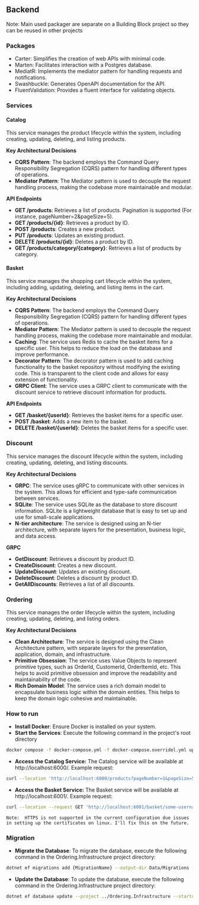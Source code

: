 ## Backend
Note: Main used packager are separate on a Building Block project so they can be reused in other projects

### Packages
- Carter: Simplifies the creation of web APIs with minimal code.
- Marten: Facilitates interaction with a Postgres database.
- MediatR: Implements the mediator pattern for handling requests and notifications.
- Swashbuckle: Generates OpenAPI documentation for the API.
- FluentValidation: Provides a fluent interface for validating objects.

### Services
#### Catalog

This service manages the product lifecycle within the system, including creating, updating, deleting, and listing products.

**Key Architectural Decisions**
- **CQRS Pattern**: The backend employs the Command Query Responsibility Segregation (CQRS) pattern for handling different types of operations.
- **Mediator Pattern**: The Mediator pattern is used to decouple the request handling process, making the codebase more maintainable and modular.

**API Endpoints**
- **GET /products**: Retrieves a list of products. Pagination is supported (For instance, pageNumber=2&pageSize=5).
- **GET /products/{id}**: Retrieves a product by ID.
- **POST /products**: Creates a new product.
- **PUT /products**: Updates an existing product.
- **DELETE /products/{id}**: Deletes a product by ID.
- **GET /products/category/{category}**: Retrieves a list of products by category.

#### Basket
This service manages the shopping cart lifecycle within the system, including adding, updating, deleting, and listing items in the cart.

**Key Architectural Decisions**
- **CQRS Pattern**: The backend employs the Command Query Responsibility Segregation (CQRS) pattern for handling different types of operations.
- **Mediator Pattern**: The Mediator pattern is used to decouple the request handling process, making the codebase more maintainable and modular.
- **Caching**: The service uses Redis to cache the basket items for a specific user. This helps to reduce the load on the database and improve performance.
- **Decorator Pattern**: The decorator pattern is used to add caching functionality to the basket repository without modifying the existing code. This is transparent to the client code and allows for easy extension of functionality.
- **GRPC Client**: The service uses a GRPC client to communicate with the discount service to retrieve discount information for products.

**API Endpoints**
- **GET /basket/{userId}**: Retrieves the basket items for a specific user.
- **POST /basket**: Adds a new item to the basket.
- **DELETE /basket/{userId}**: Deletes the basket items for a specific user.

### Discount
This service manages the discount lifecycle within the system, including creating, updating, deleting, and listing discounts.

**Key Architectural Decisions**
- **GRPC**: The service uses gRPC to communicate with other services in the system. This allows for efficient and type-safe communication between services.
- **SQLite**: The service uses SQLite as the database to store discount information. SQLite is a lightweight database that is easy to set up and use for small-scale applications.
- **N-tier architecture**: The service is designed using an N-tier architecture, with separate layers for the presentation, business logic, and data access.

**GRPC**
- **GetDiscount**: Retrieves a discount by product ID.
- **CreateDiscount**: Creates a new discount.
- **UpdateDiscount**: Updates an existing discount.
- **DeleteDiscount**: Deletes a discount by product ID.
- **GetAllDiscounts**: Retrieves a list of all discounts.

### Ordering
This service manages the order lifecycle within the system, including creating, updating, deleting, and listing orders.

**Key Architectural Decisions**
- **Clean Architecture**: The service is designed using the Clean Architecture pattern, with separate layers for the presentation, application, domain, and infrastructure.
- **Primitive Obsession**: The service uses Value Objects to represent primitive types, such as OrderId, CustomerId, OrderItemId, etc. This helps to avoid primitive obsession and improve the readability and maintainability of the code.
- **Rich Domain Model**: The service uses a rich domain model to encapsulate business logic within the domain entities. This helps to keep the domain logic cohesive and maintainable.

### How to run
- **Install Docker**: Ensure Docker is installed on your system.
- **Start the Services**: Execute the following command in the project's root directory
```bash
docker compose -f docker-compose.yml -f docker-compose.overridel.yml up
```
- **Access the Catalog Service:** The Catalog service will be available at http://localhost:6000/. Example request:
```bash
curl --location 'http://localhost:6000/products?pageNumber=1&pageSize=5'
```
- **Access the Basket Service:** The Basket service will be available at http://localhost:6001/. Example request:
```bash
curl --location --request GET 'http://localhost:6001/basket/some-username'
```


`Note:  HTTPS is not supported in the current configuration due issues in setting up the certificates on linux. I'll fix this on the future.`

### Migration
- **Migrate the Database**: To migrate the database, execute the following command in the Ordering.Infrastructure project directory:
```bash
dotnet ef migrations add {MigrationName} --output-dir Data/Migrations --project ../Ordering.Infrastructure --startup-project ../Ordering.API

```
- **Update the Database**: To update the database, execute the following command in the Ordering.Infrastructure project directory:
```bash
dotnet ef database update --project ../Ordering.Infrastructure --startup-project ../Ordering.API
```